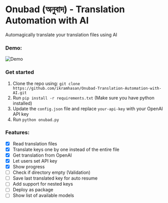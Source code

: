 # Onubad (অনুবাদ) - Translation Automation with AI

Automagically translate your translation files using AI

### Demo:

![Demo](docs/assets/demo.gif)

### Get started
1. Clone the repo using: `git clone https://github.com/ikramhasan/Onubad-Translation-Automation-with-AI.git`
2. Run `pip install -r requirements.txt` (Make sure you have python installed)
3. Update the `config.json` file and replace `your-api-key` with your OpenAI API key
4. Run `python onubad.py`

### Features:
- [x] Read translation files
- [x] Translate keys one by one instead of the entire file
- [x] Get translation from OpenAI
- [x] Let users set API key
- [x] Show progress
- [ ] Check if directory empty (Validation)
- [ ] Save last translated key for auto resume
- [ ] Add support for nested keys
- [ ] Deploy as package
- [ ] Show list of available models
